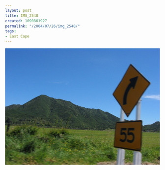 ```yaml
---
layout: post
title: IMG_2540
created: 1090861927
permalink: "/2004/07/26/img_2540/"
tags:
- East Cape
---
```


<img src="/image/images/img_2540-852.jpg"/>

